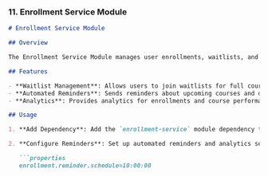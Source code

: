 
### 11. **Enrollment Service Module**

```markdown
# Enrollment Service Module

## Overview

The Enrollment Service Module manages user enrollments, waitlists, and analytics.

## Features

- **Waitlist Management**: Allows users to join waitlists for full courses.
- **Automated Reminders**: Sends reminders about upcoming courses and deadlines.
- **Analytics**: Provides analytics for enrollments and course performance.

## Usage

1. **Add Dependency**: Add the `enrollment-service` module dependency to your microservices.

2. **Configure Reminders**: Set up automated reminders and analytics settings.

   ```properties
   enrollment.reminder.schedule=10:00:00
